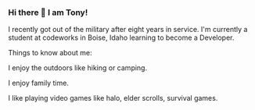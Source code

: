 ### Hi there 👋 I am Tony! 
I recently got out of the military after eight years in service.
I'm currently a student at codeworks in Boise, Idaho learning to become a Developer.

Things to know about me:

I enjoy the outdoors like hiking or camping.

I enjoy family time.

I like playing video games like halo, elder scrolls, survival games.




<!--
**tonyware2009/tonyware2009** is a ✨ _special_ ✨ repository because its `README.md` (this file) appears on your GitHub profile.

Here are some ideas to get you started:

- 🔭 I’m currently working on ...
- 🌱 I’m currently learning ...
- 👯 I’m looking to collaborate on ...
- 🤔 I’m looking for help with ...
- 💬 Ask me about ...
- 📫 How to reach me: ...
- 😄 Pronouns: ...
- ⚡ Fun fact: ...
-->
